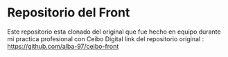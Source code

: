 # Repositorio del Front

Este repositorio esta clonado del original que fue hecho en equipo durante mi practica profesional con Ceibo Digital
link del repositorio original : https://github.com/alba-97/ceibo-front
